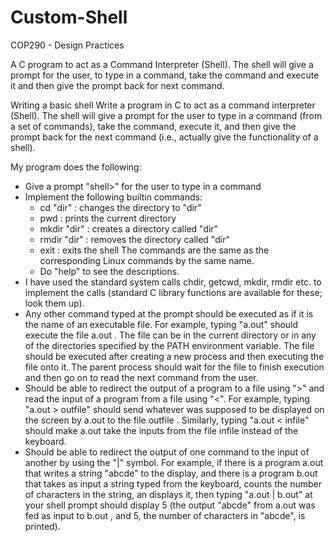 # Custom-Shell
COP290 - Design Practices

A C program to act as a Command Interpreter (Shell). The shell will give a prompt for the user, to type in a command, take the command and execute it and then give the prompt back for next command.

Writing a basic shell Write a program in C to act as a command interpreter (Shell). The shell will give a prompt for the user to type in a command (from a set of commands), take the command, execute it, and then give the prompt back for the next command (i.e., actually give the functionality of a shell).

My program does the following:
- Give a prompt "shell>" for the user to type in a command 
- Implement the following builtin commands: 
  - cd "dir" : changes the directory to "dir" 
  - pwd : prints the current directory 
  - mkdir "dir" : creates a directory called "dir" 
  - rmdir "dir" : removes the directory called "dir" 
  - exit : exits the shell The commands are the same as the corresponding Linux commands by the same name.
  - Do "help" to see the descriptions. 
- I have used the standard system calls chdir, getcwd, mkdir, rmdir etc. to implement the calls (standard C library functions are available for these; look them up). 
- Any other command typed at the prompt should be executed as if it is the name of an executable file. For example, typing "a.out" should execute the file a.out . The file can be in the current directory or in any of the directories specified by the PATH environment variable. The file should be executed after creating a new process and then executing the file onto it. The parent process should wait for the file to finish execution and then go on to read the next command from the user.
- Should be able to redirect the output of a program to a file using ">" and read the input of a program from a file using "<". For example, typing "a.out > outfile" should send whatever was supposed to be displayed on the screen by a.out to the file outfile . Similarly, typing "a.out < infile" should make a.out take the inputs from the file infile instead of the keyboard. 
- Should be able to redirect the output of one command to the input of another by using the "|" symbol. For example, if there is a program a.out that writes a string "abcde" to the display, and there is a program b.out that takes as input a string typed from the keyboard, counts the number of characters in the string, an displays it, then typing "a.out | b.out" at your shell prompt should display 5 (the output "abcde" from a.out was fed as input to b.out , and 5, the number of characters in "abcde", is printed). 
